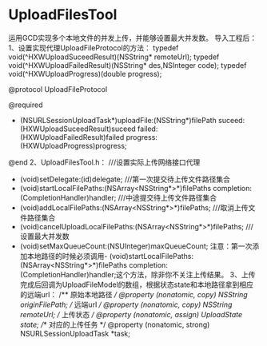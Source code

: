 # UploadFilesTool
运用GCD实现多个本地文件的并发上传，并能够设置最大并发数。
导入工程后：
1、设置实现代理UploadFileProtocol的方法：
typedef void(^HXWUploadSuceedResult)(NSString* remoteUrl);
typedef void(^HXWUploadFailedResult)(NSString* des,NSInteger code);
typedef void(^HXWUploadProgress)(double progress);

@protocol UploadFileProtocol <NSObject>

@required

- (NSURLSessionUploadTask*)uploadFile:(NSString*)filePath suceed:(HXWUploadSuceedResult)suceed failed:(HXWUploadFailedResult)failed progress:(HXWUploadProgress)progress;

@end
2、UploadFilesTool.h：
///设置实际上传网络接口代理
- (void)setDelegate:(id<UploadFileProtocol>)delegate;
///第一次提交待上传文件路径集合
- (void)startLocalFilePaths:(NSArray<NSString*>*)filePaths completion:(CompletionHandler)handler;
///中途提交待上传文件路径集合
- (void)addLocalFilePaths:(NSArray<NSString*>*)filePaths;
///取消上传文件路径集合
- (void)cancelUploadLocalFilePaths:(NSArray<NSString*>*)filePaths;
///设置最大并发数
- (void)setMaxQueueCount:(NSUInteger)maxQueueCount;
  注意：第一次添加本地路径的时候必须调用- (void)startLocalFilePaths:(NSArray<NSString*>*)filePaths completion:(CompletionHandler)handler;这个方法，除非你不关注上传结果。
3、上传完成后回调为UploadFileModel的数组，根据状态state和本地路径拿到相应的远端url：
  /**
 原始本地路径
 */
@property (nonatomic, copy) NSString *originFilePath;
/**
 远端url
 */
@property (nonatomic, copy) NSString *remoteUrl;
/**
 上传状态
 */
@property (nonatomic, assign) UploadState state;
/**
 对应的上传任务
 */
@property (nonatomic, strong) NSURLSessionUploadTask *task;
